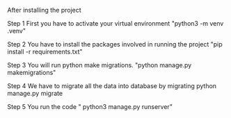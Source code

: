 After installing the project 

Step 1
First you have to activate your virtual environment
"python3 -m venv .venv"

Step 2
You have to install the packages involved in running the project
"pip install -r requirements.txt"

Step 3
You will run python make migrations.
"python manage.py makemigrations"

Step 4
We have to migrate all the data into database by migrating
python manage.py migrate

Step 5
You run the code
"    python3 manage.py runserver"
